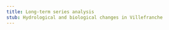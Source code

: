 ```yaml
---
title: Long-term series analysis
stub: Hydrological and biological changes in Villefranche
---
```


